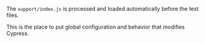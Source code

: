 The `support/index.js` is processed and
loaded automatically before the test files.

This is the place to put global configuration and
behavior that modifies Cypress.
